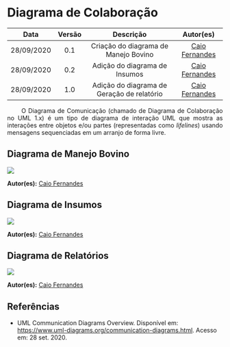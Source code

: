 # Diagrama de Colaboração

|    Data    | Versão |                Descrição                |                     Autor(es)                     |
| :--------: | :----: | :-------------------------------------: | :-------------------------------------------: |
| 28/09/2020 |  0.1   | Criação do diagrama de Manejo Bovino | [Caio Fernandes](https://github.com/caiovfernandes)
| 28/09/2020 |  0.2   | Adição do diagrama de Insumos | [Caio Fernandes](https://github.com/caiovfernandes)
| 28/09/2020 |  1.0   | Adição do diagrama de Geração de relatório | [Caio Fernandes](https://github.com/caiovfernandes)

<p align="justify"> &emsp;&emsp; O Diagrama de Comunicação (chamado de Diagrama de Colaboração no UML 1.x) é um tipo de diagrama de interação UML que mostra as interações entre objetos e/ou partes (representadas como <i>lifelines</i>) usando mensagens sequenciadas em um arranjo de forma livre.</p>


## Diagrama de Manejo Bovino
<img src="docs/Assets/Img/Modeling/
ColaborationDiagram/BovineManagement.png">

**Autor(es):** [Caio Fernandes](https://github.com/caiovfernandes)

## Diagrama de Insumos
<img src="docs/Assets/Img/Modeling/
ColaborationDiagram/Insumos.png">

**Autor(es):** [Caio Fernandes](https://github.com/caiovfernandes)

## Diagrama de Relatórios
<img src="docs/Assets/Img/Modeling/
ColaborationDiagram/GenerateReport.png">

**Autor(es):** [Caio Fernandes](https://github.com/caiovfernandes)


## Referências

* UML Communication Diagrams Overview. Disponível em: <https://www.uml-diagrams.org/communication-diagrams.html>. Acesso em: 28 set. 2020.